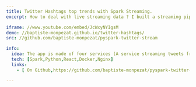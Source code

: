 ```yaml
---
title: Twitter Hashtags top trends with Spark Streaming.
excerpt: How to deal with live streaming data ? I built a streaming pipeline with spark that processes live tweets coming from the twitter api.The stream processing extracts hashtags from tweets and count them in a 10 minutes window. The count is then sent to the front-end to visualize Hashtags top trends.Doing this project, I learned a lot about spark, docker as well as nginx for web proxy. 

iframe: //www.youtube.com/embed/JcWxyNYIgsM
demo: //baptiste-monpezat.github.io/twitter-hashtags/
src: //github.com/baptiste-monpezat/pyspark-twitter-stream

info:
  idea: The app is made of four services (A service streaming tweets from twitter, a spark service processing tweets and counting hashtags, a node web server, and a web a proxy). Each service is containerized and communicate with each other using web sockets. The front-end is a react app displaying a race chart of hashtags top trends. 
  tech: [Spark,Python,React,Docker,Nginx]
  links:
    - [ On Github,https://github.com/baptiste-monpezat/pyspark-twitter-stream]

---
```

